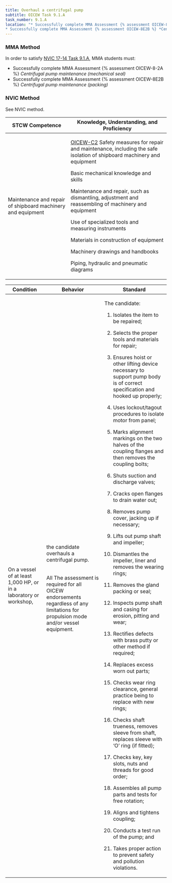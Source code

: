 ```yaml
---
title: Overhaul a centrifugal pump
subtitle: OICEW Task 9.1.A 
task_number: 9.1.A
location: "* Successfully complete MMA Assessment {% assessment OICEW-8-2A %} *Centrifugal pump maintenance (mechanical seal)*
* Successfully complete MMA Assessment {% assessment OICEW-8E2B %} *Centrifugal pump maintenance (packing)*" 
---
```



### MMA Method

In order to satisfy  [NVIC 17-14  Task  9.1.A]({{site.baseurl}}/assets/images/nvic-17-14.pdf), MMA students must:

* Successfully complete MMA Assessment {% assessment OICEW-8-2A %} *Centrifugal pump maintenance (mechanical seal)*
* Successfully complete MMA Assessment {% assessment OICEW-8E2B %} *Centrifugal pump maintenance (packing)*


### NVIC Method

<a onclick="togglevisibility('nvic_methods')" >See NVIC method.</a>

<div id='nvic_methods' class='hide'>

<table>
<thead>
<tr>
<th class='forty'> STCW Competence </th>
<th class='sixty'> Knowledge, Understanding, and Proficiency </th>
</tr>
</thead>




<tbody>
<tr><td markdown='1'>

Maintenance and repair of shipboard machinery and equipment

</td><td markdown='1'>

[OICEW-C2]({{site.baseurl}}/tables/31.html#OICEW-C2) Safety measures for repair and maintenance, including the safe isolation of shipboard machinery and equipment 

Basic mechanical knowledge and skills 

Maintenance and repair, such as dismantling, adjustment and reassembling of machinery and equipment 

Use of specialized tools and measuring instruments 

Materials in construction of equipment 

Machinery drawings and handbooks 

Piping, hydraulic and pneumatic diagrams

</td></tr>


</tbody>
</table>


<table>
<thead>
<tr><th class='twenty'>  Condition </th><th class='twenty'> Behavior </th><th  class='sixty'>Standard </th></tr>
</thead>
<tbody >



<tr><td markdown='1'>

On a vessel of at least 1,000 HP, or in a laboratory or workshop,

</td><td markdown='1'>

the candidate overhauls a centrifugal pump.

<br>

<div class="tooltip">All
<span class="tooltiptext">
The assessment is required for all OICEW endorsements regardless of any limitations for propulsion mode and/or vessel equipment.
</span>
</div>


</td><td markdown='1'>

The candidate:

1. Isolates the item to be repaired;

2. Selects the proper tools and materials for repair;

3. Ensures hoist or other lifting device necessary to support pump body is of correct specification and hooked up properly;

4. Uses lockout/tagout procedures to isolate motor from panel;

5. Marks alignment markings on the two halves of the coupling flanges and then removes the coupling bolts;

6. Shuts suction and discharge valves;

7. Cracks open flanges to drain water out;

8. Removes pump cover, jacking up if necessary;

9. Lifts out pump shaft and impeller;

10. Dismantles the impeller, liner and removes the wearing rings;

11. Removes the gland packing or seal;

12. Inspects pump shaft and casing for erosion, pitting and wear;

13. Rectifies defects with brass putty or other method if required;

14. Replaces excess worn out parts;

15. Checks wear ring clearance, general practice being to replace with new rings;

16. Checks shaft trueness, removes sleeve from shaft, replaces sleeve with ‘O’ ring (if fitted);

17. Checks key, key slots, nuts and threads for good order;

18. Assembles all pump parts and tests for free rotation;

19. Aligns and tightens coupling;

20. Conducts a test run of the pump; and

21. Takes proper action to prevent safety and pollution violations.

</td></tr>
</tbody>
</table>
</div>
